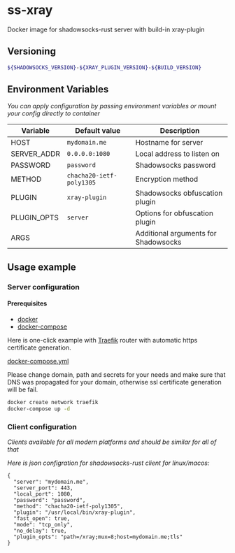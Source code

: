 # ss-xray

Docker image for shadowsocks-rust server with build-in xray-plugin

## Versioning

```bash
${SHADOWSOCKS_VERSION}-${XRAY_PLUGIN_VERSION}-${BUILD_VERSION}
```

## Environment Variables

*You can apply configuration by passing environment variables or mount your config directly to container*

| Variable | Default value | Description |
|-|-|-|
| HOST | `mydomain.me` | Hostname for server |
| SERVER_ADDR | `0.0.0.0:1080` | Local address to listen on |
| PASSWORD | `password` | Shadowsocks password |
| METHOD | `chacha20-ietf-poly1305` | Encryption method |
| PLUGIN | `xray-plugin` | Shadowsocks obfuscation plugin |
| PLUGIN_OPTS | `server` | Options for obfuscation plugin |
| ARGS | | Additional arguments for Shadowsocks |

## Usage example

### Server configuration

#### Prerequisites

* [docker](https://docs.docker.com/get-docker/)
* [docker-compose](https://docs.docker.com/compose/install/)

Here is one-click example with [Traefik](https://traefik.io/) router with automatic https certificate generation.

[docker-compose.yml](./example/docker-compose.yml)

Please change domain, path and secrets for your needs and make sure that DNS was propagated for your domain, otherwise ssl certificate generation will be fail.

```bash
docker create network traefik
docker-compose up -d
```

### Client configuration

*Clients available for all modern platforms and should be similar for all of that*

*Here is json configration for shadowsocks-rust client for linux/macos:*

```
{
  "server": "mydomain.me",
  "server_port": 443,
  "local_port": 1080,
  "password": "password",
  "method": "chacha20-ietf-poly1305",
  "plugin": "/usr/local/bin/xray-plugin",
  "fast_open": true,
  "mode": "tcp_only",
  "no_delay": true,
  "plugin_opts": "path=/xray;mux=8;host=mydomain.me;tls"
}
```

